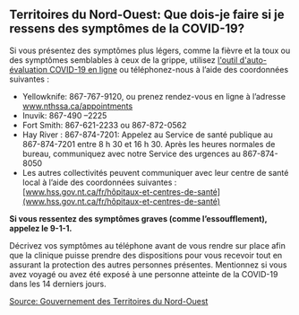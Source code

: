 ## Territoires du Nord-Ouest: Que dois-je faire si je ressens des symptômes de la COVID-19?

Si vous présentez des symptômes plus légers, comme la fièvre et la toux ou des symptômes semblables à ceux de la grippe, utilisez [l'outil d'auto-évaluation COVID-19 en ligne](https://www.hss.gov.nt.ca/fr/services/maladie-%C3%A0-coronavirus-covid-19/outil-d%E2%80%99auto-%C3%A9valuation-en-ligne-pour-la-covid-19-aux-tno) ou téléphonez-nous à l’aide des coordonnées suivantes :

- Yellowknife: 867-767-9120, ou prenez rendez-vous en ligne à l’adresse www.nthssa.ca/appointments
- Inuvik: 867-490 –2225
- Fort Smith: 867-621-2233 ou 867-872-0562
- Hay River : 867-874-7201: Appelez au Service de santé publique au 867-874-7201 entre 8 h 30 et 16 h 30. Après les heures normales de bureau, communiquez avec notre Service des urgences au 867-874-8050
- Les autres collectivités peuvent communiquer avec leur centre de santé local à l’aide des coordonnées suivantes : [www.hss.gov.nt.ca/fr/hôpitaux-et-centres-de-santé](www.hss.gov.nt.ca/fr/hôpitaux-et-centres-de-santé)

**Si vous ressentez des symptômes graves (comme l’essoufflement), appelez le 9-1-1.**

Décrivez vos symptômes au téléphone avant de vous rendre sur place afin que la clinique puisse prendre des dispositions pour vous recevoir tout en assurant la protection des autres personnes présentes. Mentionnez si vous avez voyagé ou avez été exposé à une personne atteinte de la COVID-19 dans les 14 derniers jours.

[Source: Gouvernement des Territoires du Nord-Ouest](https://www.hss.gov.nt.ca/fr/services/maladie-%C3%A0-coronavirus-covid-19/conseils-aux-r%C3%A9sidents-des-tno)
